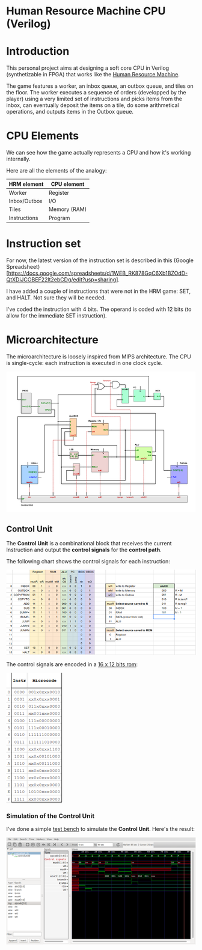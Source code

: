 # Human Resource Machine CPU (Verilog)

# Introduction

This personal project aims at designing a soft core CPU in Verilog (synthetizable in FPGA) that works like the [Human Resource Machine](https://tomorrowcorporation.com/humanresourcemachine).

The game features a worker, an inbox queue, an outbox queue, and tiles on the floor. The worker executes a sequence of orders (developped by the player) using a very limited set of instructions and picks items from the inbox, can eventually deposit the items on a tile, do some arithmetical operations, and outputs items in the Outbox queue.

# CPU Elements

We can see how the game actually represents a CPU and how it's working internally.

Here are all the elements of the analogy:

| HRM  element | CPU element  |
| ------------ | ------------ |
| Worker       | Register     |
| Inbox/Outbox | I/O          |
| Tiles        | Memory (RAM) |
| Instructions | Program      |

# Instruction set

For now, the latest version of the instruction set is described in this (Google Spreadsheet)[https://docs.google.com/spreadsheets/d/1WEB_RK878GqC6Xb1BZOdD-QtXDiJCOBEF22lt2ebCDg/edit?usp=sharing].

I have added a couple of instructions that were not in the HRM game: SET, and HALT. Not sure they will be needed.

I've coded the instruction with 4 bits. The operand is coded with 12 bits (to allow for the immediate SET instruction).

# Microarchitecture

The microarchitecture is loosely inspired from MIPS architecture. The CPU is single-cycle: each instruction is executed in one clock cycle.

![](assets/HRM-CPU-controlPath.png)

## Control Unit

The **Control Unit** is a combinational block that receives the current Instruction and output the **control signals** for the **control path**.

The following chart shows the control signals for each instruction:

![](assets/control-signals.png)

The control signals are encoded in a [16 x 12 bits rom](controlUnit.rom):

![](assets/controlUnit-rom.png)

### Simulation of the Control Unit

I've done a simple [test bench](controlUnit_tb.v) to simulate the **Control Unit**. Here's the result:

![](assets/controlUnit_tb.png)
